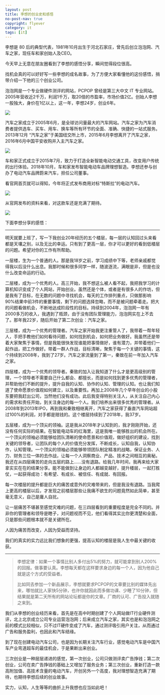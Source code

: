 ```yaml
---
layout: post
title: 李想的创业史和感悟
no-post-nav: true
copyright: flyever
category: it
tags: [it]
---
```


李想是 80 后的典型代表，1981年10月出生于河北石家庄，曾先后创立泡泡网、汽车之家，现任车和家创始人及CEO。

今天早上无意在朋友圈看到了李想的感悟分享，瞬间觉得段位很高。

找机会真的可以好好写一些李想的成名故事，为了方便大家看懂他的这份感悟，捎带介绍一下他的三个创业公司。

泡泡网是一个专业做硬件测评的网站，PCPOP 曾经是第三大中文 IT 专业网站。2005年营收近2千万，利润1千万，取20倍的市盈率，市场价值2亿。创始人李想一股独大，身价在1亿以上，这一年，李想24岁，创业6年。

![](http://www.itmind.net/assets/images/2019/life/PCPOP.png)

汽车之家成立于2005年6月，是全球访问量最大的汽车网站。汽车之家为汽车消费者提供选车、买车、用车、换车等所有环节的全面、准确、快捷的一站式服务。2013年12月 “汽车之家”于美国纽交所上市，2015年6月李想离开了汽车之家，2016年6月中国平安收购并入主汽车之家。

![](http://www.itmind.net/assets/images/2019/life/qichezhijia.png)

车和家正式成立于2015年7月，致力于打造全新智能电动交通工具，改变用户传统的出行体验。2018年10月，车和家发布智能电动车品牌理想智造。李想还参与创办了电动汽车品牌蔚来汽车，担任公司董事。

看官网首页就可以得知，今年将正式发布商用对标“特斯拉”的电动汽车。

![](http://www.itmind.net/assets/images/2019/life/one1.png)

从官网发布的资料来看，对这款车还是充满了期待。

![](http://www.itmind.net/assets/images/2019/life/one2.png)

下面李想分享的感悟：

---

明天就要上班了，写一下我创业20年经历的五个楼层，每一层的认知回过头来看都是天壤之别，以及无比的幸运。只有到了更高一层，你才可以更好的看到低楼层的问题。希望对你的工作有所帮助。

一层楼，生为一个普通的人。那是我18岁之前，学习成绩中下等，老师亲戚都觉得我以后没什么出息。我那时候和很多同学一样，随波逐流，满眼是非，但是也没什么改变命运的行动。

二层楼，成为一个优秀的人。高三开始，我不想这么被人看不起，我把我学习的计算机知识变成了个人网站，开始创业。虽然还是个体，或者是有很多人的作坊，但是我有了目标，在无数的问题中寻找机会，每天的工作排列重点，只做那影响90%结果中前3件的重要事情，剩下的问题选择忽略，而不是被问题牵着走。把大的问题看做机会，不断地达成阶段性的目标。持续到2004年，泡泡网一年有2000多万的收入，我遇到了瓶颈，由于没有团队管理能力，泡泡网实在上不去了。那年我22岁，随后开始了第二次创业：汽车之家。

三层楼，成为一个优秀的管理者。汽车之家开始我更注重管人了，我带着一帮年轻人，手把手教他们如何看待问题，如何找到机会，如何把业务做好。我虽然还是带着大家聚焦于事情，但是我能很快发现谁能把事情做好，谁有潜力，并带着他们一起作战，把工作做好。带着一群人作战，目标清晰，聚焦于每一个关键的事情，这个持续到2008年，我到了27岁。汽车之家流量到了第一，秦致在前一年加入汽车之家。

四层楼，成为一个优秀的领导者。秦致的加入让我知道了什么才是更高级别的管理，一个领导者不需要自己什么都会、都擅长，而是如何找到更多优秀的管理者，并帮助他们不断的提升，提升自我的认知、协作的认知、管理的认知。也让我们知道了使命愿景价值观如何建立，以及重要性。再加上2008年几个早年创业的小股东要把我赶出公司，当然他们没有成功。此后我变得特别关注人，从关注自己内心的需求和责任开始，到关注身边的每一个人。我们培养出来很多优秀的管理者。从2008年到2013年IPO，再到我和秦致相继离开，汽车之家获得了垂直汽车网站超过100%的利润，对手都是赔钱的。这个楼层持续到了2018年，我37岁。

五层楼，成为一个顶尖的领袖。这是我从2018年才认知到的，我才刚刚开始，还没有任何实际的结果。在智能电动车的红海里，这是我唯一能够胜出的机会所在。一个顶尖的领袖必须能够给团队清晰的使命愿景和价值观，做好组织的建设，找到关键的领导者，让团队的每个人的价值充分发挥，不断成长，认知自我，认知协作，认知管理。一个顶尖的领袖必须能够带领团队制定精准的战略，保证业务、人力、财务三位一体的去作战，让每一个人洞察商业、产品、技术之间相互的奥秘。我还在从四层痛苦的走向五层的路上……没有退路。给我几年时间，我再来给大家拿实实在在的结果分享。能不能做到让身边的人都越变越好，提升楼层，一起打胜仗，一起获得成功：有希望、有成长、被信任、有成就、有回报。

每一次楼层的提升都是巨大的痛苦或意外的灾难带来的，但是我没有退路。当我爬上更高的楼层以后，才发现之前楼层那些让我痛不欲生的问题竟然如此简单，甚至毫无意义，自己是庸人自扰。

让一层痛苦不堪甚至感觉灾难的问题，在三四层看到的重要程度是完全不同的。并非你的管理者和领导是瞎子，对问题视而不见，他们看得其实比你更清楚和全面，只是那些问题根本就不是关键所在。

人因为痛苦而改变，人因为受益而坚持。

我们的真实的实力远比我们想象的更强，提高认知的楼层是我人生中最关键的收获。

---

> 李想定律：如果一个事情比别人多付出5%的努力，就可能拿到别人200%的回报。做事要认真。李想每天都在这样要求身边的每一个人，因为他自己就是这个方式的受益者。
>
>比如同去参加一个新品展示，李想就要求PCPOP的文章要比别的媒体先出来，哪怕就比人家快5分钟，也许你就因此而多做功课、少睡了10分钟，但结果就是第二天所有的网站论坛都是你的文章。厂商的认可、广告投入就随之来到。

我们从李想的创业经历来看，首先是在高中时期创建了个人网站做IT行业硬件测评，北上北京成立公司专业运营泡泡网；后来成立汽车之家，其实也是和泡泡网之前的模式比较相似，只不过IT硬件变成了汽车，通过测评吸引用户关注，从而通过广告和服务盈利，也因此和汽车结缘。

到了现在创建电动汽车公司，也是因为长期关注汽车行业，感觉电动汽车是中国汽车产业弯道超车的最佳机会，于是果断出来创业。

三次创业是一种层层递进的感觉，第一次创业，公司只做测评卖广告挣钱；第二次创业，公司在卖广告挣钱的基础上又增加了服务业务；第三次创业，重新打造一款高附加值、高技术含量的电动汽车，开创另外一个高度，我对理想智造充满了期待，也期待李想后续的创业故事。

实力，认知，人生等等的曲折上升我想也应当如此吧！

